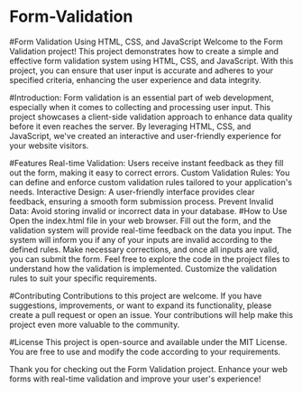 # Form-Validation

#Form Validation Using HTML, CSS, and JavaScript
Welcome to the Form Validation project! This project demonstrates how to create a simple and effective form validation system using HTML, CSS, and JavaScript. With this project, you can ensure that user input is accurate and adheres to your specified criteria, enhancing the user experience and data integrity.


#Introduction:
Form validation is an essential part of web development, especially when it comes to collecting and processing user input. This project showcases a client-side validation approach to enhance data quality before it even reaches the server. By leveraging HTML, CSS, and JavaScript, we've created an interactive and user-friendly experience for your website visitors.

#Features
Real-time Validation: Users receive instant feedback as they fill out the form, making it easy to correct errors.
Custom Validation Rules: You can define and enforce custom validation rules tailored to your application's needs.
Interactive Design: A user-friendly interface provides clear feedback, ensuring a smooth form submission process.
Prevent Invalid Data: Avoid storing invalid or incorrect data in your database.
#How to Use
Open the index.html file in your web browser.
Fill out the form, and the validation system will provide real-time feedback on the data you input.
The system will inform you if any of your inputs are invalid according to the defined rules.
Make necessary corrections, and once all inputs are valid, you can submit the form.
Feel free to explore the code in the project files to understand how the validation is implemented. Customize the validation rules to suit your specific requirements.


#Contributing
Contributions to this project are welcome. If you have suggestions, improvements, or want to expand its functionality, please create a pull request or open an issue. Your contributions will help make this project even more valuable to the community.

#License
This project is open-source and available under the MIT License. You are free to use and modify the code according to your requirements.

Thank you for checking out the Form Validation project. Enhance your web forms with real-time validation and improve your user's experience!
